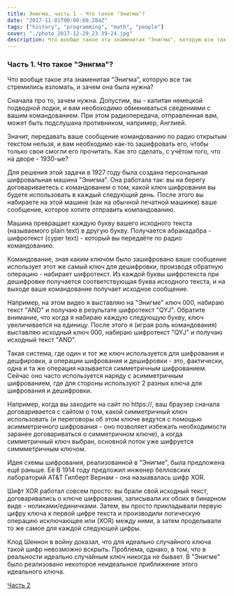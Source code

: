 ```yaml
---
title: Энигма, часть 1 - Что такое "Энигма"?
date: "2017-11-01T00:00:00.284Z"
tags: ["history", "programming", "math", "people"]
cover: "./photo_2017-12-29_23-39-24.jpg"
description: Что вообще такое эта знаменитая "Энигма", которую все так стремились взломать, и зачем она была нужна?
---
```


<div>
  <h3>Часть 1. Что такое "Энигма"?</h3>
  <p>
    Что вообще такое эта знаменитая "Энигма", которую все так стремились взломать, и зачем она была нужна?
  </p><p>
    Сначала про то, зачем нужна. Допустим, вы - капитан немецкой подводной лодки, и вам необоходимо обмениваться сведениями с вашим командованием. При этом радиопередача, отправленная вам, может быть подслушана противником, например, Англией.
  </p><p>
    Значит, передавать ваше сообщение командованию по радио открытым текстом нельзя, и вам необходимо как-то зашифровать его, чтобы только свои смогли его прочитать. Как это сделать, с учётом того, что на дворе - 1930-ые?
  </p><p>
    Для решения этой задачи в 1927 году была создана персональная шифровальная машина "Энигма". Она работала так: вы на берегу договариваетесь с командованем о том, какой ключ шифрования вы будете использовать в каждый следующий день. После этого вы набираете на этой машине (как на обычной печатной машинке) ваше сообщение, которое хотите отправить компандованию.
  </p><p>
    Машина превращает каждую букву вашего исходного текста (называемого plain text) в другую букву. Получается абракадабра - шифротекст (cyper text) - который вы передаёте по радио командованию.
  </p><p>
    Командование, зная каким ключом было зашифровано ваше сообщение использует этот же самый ключ для дешифровки, производя обратную операцию - набирает шифротекст. Из каждой буквы шифротекста при дешифровке получается соответствующая буква исходного текста, и на выходе ваше командование получает исходное сообщение.
  </p><p>
    Например, на этом видео я выставляю на "Энигме" ключ 000, набираю текст "AND" и получаю в результате шифротекст "QYJ". Обратите внимание, что когда я набираю каждую следующую букву, ключ увеличивается на единицу. После этого я (играя роль командования) выставляю исходный ключ 000, набираю шифротекст "QYJ" и получаю исходный текст "AND".
  </p><p>
    Такая система, где один и тот же ключ используется для шифрования и дешфировки, а операции шифрования и дешифровки - это, фактически, одна и та же операция называется симметричным шифрованием. Сейчас оно часто используется наряду с асимметричным шифрованием, где для стороны используют 2 разных ключа для шифрования и дешифровки.
  </p><p>
    Например, когда вы заходите на сайт по https://, ваш браузер сначала договаривается с сайтом о том, какой симметричный ключ использовать (и переговоры об этом ключе ведутся с помощью асимметричного шифрования - оно позволяет избежать необходимости заранее договариваться о симметричном ключе), а когда симметричный ключ выбран, основной поток уже шифруется симмметричным ключом.
  </p><p>
    Идея схемы шифрования, реализованной в "Энигме", была предложена ещё раньше. Её В 1914 году предложил инженер белловских лабораторий AT&T Гилберт Вернам - она назыавалась шифр XOR.
  </p><p>
    Шифт XOR работал совсем просто: вы брали свой исходный текст, договаривались о ключе шифрования, записывали их обоих в бинарном виде - ноликами/единичками. Затем, вы просто прикладывали первую цифру ключа к первой цифре текста и производили логическую операцию исключающее или (XOR) между ними, а затем проделывали то же самое для каждой следующей цифры.
  </p><p>
    Клод Шеннон в войну доказал, что для идеально случайного ключа такой шифр невозможно вскрыть. Проблема, однако, в том, что в реальности идеально случайным ключ никогда не бывает. В "Энигме" было реализовано некоторое неидеальное приближение этого идеального ключа.
  </p>
  <a href="/blog/2017-10-25-1">Часть 2</a>
</div>